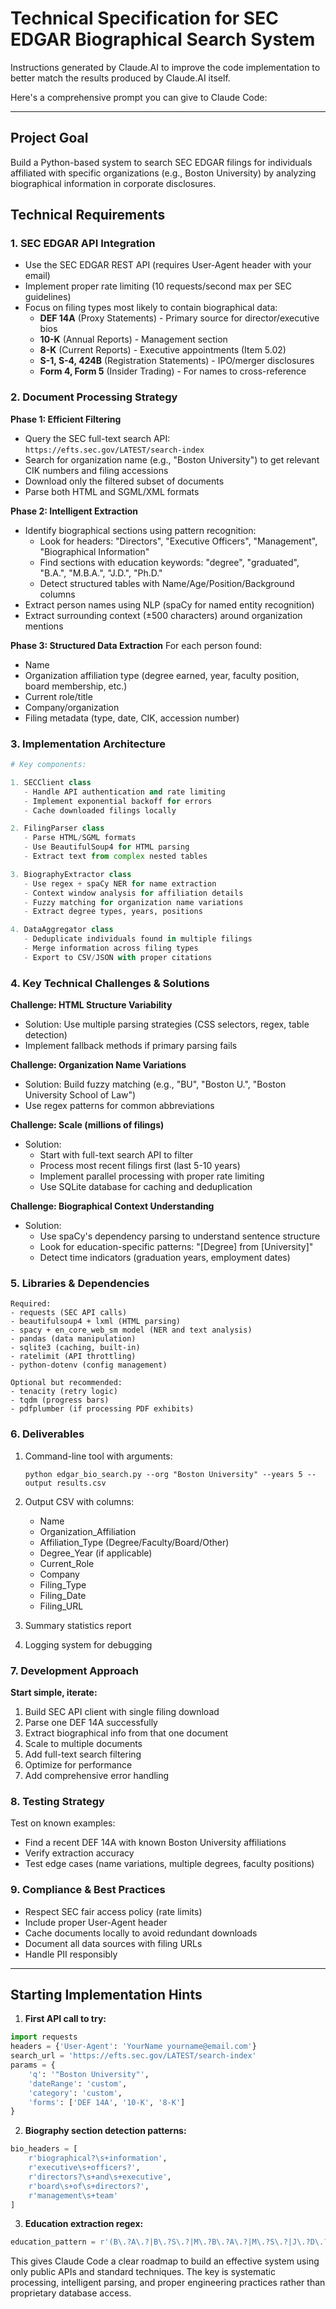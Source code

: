 # Technical Specification for SEC EDGAR Biographical Search System

Instructions generated by Claude.AI to improve the code implementation to better match the results produced by Claude.AI itself.

Here's a comprehensive prompt you can give to Claude Code:

---

## Project Goal
Build a Python-based system to search SEC EDGAR filings for individuals affiliated with specific organizations (e.g., Boston University) by analyzing biographical information in corporate disclosures.

## Technical Requirements

### 1. SEC EDGAR API Integration
- Use the SEC EDGAR REST API (requires User-Agent header with your email)
- Implement proper rate limiting (10 requests/second max per SEC guidelines)
- Focus on filing types most likely to contain biographical data:
  - **DEF 14A** (Proxy Statements) - Primary source for director/executive bios
  - **10-K** (Annual Reports) - Management section
  - **8-K** (Current Reports) - Executive appointments (Item 5.02)
  - **S-1, S-4, 424B** (Registration Statements) - IPO/merger disclosures
  - **Form 4, Form 5** (Insider Trading) - For names to cross-reference

### 2. Document Processing Strategy

**Phase 1: Efficient Filtering**
- Query the SEC full-text search API: `https://efts.sec.gov/LATEST/search-index`
- Search for organization name (e.g., "Boston University") to get relevant CIK numbers and filing accessions
- Download only the filtered subset of documents
- Parse both HTML and SGML/XML formats

**Phase 2: Intelligent Extraction**
- Identify biographical sections using pattern recognition:
  - Look for headers: "Directors", "Executive Officers", "Management", "Biographical Information"
  - Find sections with education keywords: "degree", "graduated", "B.A.", "M.B.A.", "J.D.", "Ph.D."
  - Detect structured tables with Name/Age/Position/Background columns
- Extract person names using NLP (spaCy for named entity recognition)
- Extract surrounding context (±500 characters) around organization mentions

**Phase 3: Structured Data Extraction**
For each person found:
- Name
- Organization affiliation type (degree earned, year, faculty position, board membership, etc.)
- Current role/title
- Company/organization
- Filing metadata (type, date, CIK, accession number)

### 3. Implementation Architecture

```python
# Key components:

1. SECClient class
   - Handle API authentication and rate limiting
   - Implement exponential backoff for errors
   - Cache downloaded filings locally

2. FilingParser class
   - Parse HTML/SGML formats
   - Use BeautifulSoup4 for HTML parsing
   - Extract text from complex nested tables

3. BiographyExtractor class
   - Use regex + spaCy NER for name extraction
   - Context window analysis for affiliation details
   - Fuzzy matching for organization name variations
   - Extract degree types, years, positions

4. DataAggregator class
   - Deduplicate individuals found in multiple filings
   - Merge information across filing types
   - Export to CSV/JSON with proper citations
```

### 4. Key Technical Challenges & Solutions

**Challenge: HTML Structure Variability**
- Solution: Use multiple parsing strategies (CSS selectors, regex, table detection)
- Implement fallback methods if primary parsing fails

**Challenge: Organization Name Variations**
- Solution: Build fuzzy matching (e.g., "BU", "Boston U.", "Boston University School of Law")
- Use regex patterns for common abbreviations

**Challenge: Scale (millions of filings)**
- Solution: 
  - Start with full-text search API to filter
  - Process most recent filings first (last 5-10 years)
  - Implement parallel processing with proper rate limiting
  - Use SQLite database for caching and deduplication

**Challenge: Biographical Context Understanding**
- Solution:
  - Use spaCy's dependency parsing to understand sentence structure
  - Look for education-specific patterns: "[Degree] from [University]"
  - Detect time indicators (graduation years, employment dates)

### 5. Libraries & Dependencies

```
Required:
- requests (SEC API calls)
- beautifulsoup4 + lxml (HTML parsing)
- spacy + en_core_web_sm model (NER and text analysis)
- pandas (data manipulation)
- sqlite3 (caching, built-in)
- ratelimit (API throttling)
- python-dotenv (config management)

Optional but recommended:
- tenacity (retry logic)
- tqdm (progress bars)
- pdfplumber (if processing PDF exhibits)
```

### 6. Deliverables

1. Command-line tool with arguments:
   ```
   python edgar_bio_search.py --org "Boston University" --years 5 --output results.csv
   ```

2. Output CSV with columns:
   - Name
   - Organization_Affiliation
   - Affiliation_Type (Degree/Faculty/Board/Other)
   - Degree_Year (if applicable)
   - Current_Role
   - Company
   - Filing_Type
   - Filing_Date
   - Filing_URL

3. Summary statistics report
4. Logging system for debugging

### 7. Development Approach

**Start simple, iterate:**
1. Build SEC API client with single filing download
2. Parse one DEF 14A successfully 
3. Extract biographical info from that one document
4. Scale to multiple documents
5. Add full-text search filtering
6. Optimize for performance
7. Add comprehensive error handling

### 8. Testing Strategy

Test on known examples:
- Find a recent DEF 14A with known Boston University affiliations
- Verify extraction accuracy
- Test edge cases (name variations, multiple degrees, faculty positions)

### 9. Compliance & Best Practices

- Respect SEC fair access policy (rate limits)
- Include proper User-Agent header
- Cache documents locally to avoid redundant downloads
- Document all data sources with filing URLs
- Handle PII responsibly

---

## Starting Implementation Hints

1. **First API call to try:**
```python
import requests
headers = {'User-Agent': 'YourName yourname@email.com'}
search_url = 'https://efts.sec.gov/LATEST/search-index'
params = {
    'q': '"Boston University"',
    'dateRange': 'custom',
    'category': 'custom',
    'forms': ['DEF 14A', '10-K', '8-K']
}
```

2. **Biography section detection patterns:**
```python
bio_headers = [
    r'biographical?\s+information',
    r'executive\s+officers?',
    r'directors?\s+and\s+executive',
    r'board\s+of\s+directors?',
    r'management\s+team'
]
```

3. **Education extraction regex:**
```python
education_pattern = r'(B\.?A\.?|B\.?S\.?|M\.?B\.?A\.?|M\.?S\.?|J\.?D\.?|Ph\.?D\.?|LL\.?M\.?)[,\s]+.*?(?:from|at)\s+([A-Z][^,\.;]+(?:University|College|Institute))'
```

This gives Claude Code a clear roadmap to build an effective system using only public APIs and standard techniques. The key is systematic processing, intelligent parsing, and proper engineering practices rather than proprietary database access.